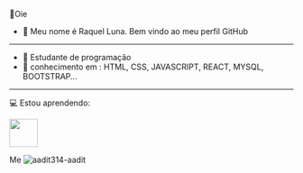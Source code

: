 👋Oie 
- 🤭 Meu nome é Raquel Luna. Bem vindo ao meu perfil GitHub

-------------------------------------------------------------

- 📝 Estudante de programação
- 💪 conhecimento em : HTML, CSS, JAVASCRIPT, REACT, MYSQL, BOOTSTRAP... 

-------------------------------------------------------------

💻 Estou aprendendo: 

<img src="https://cdn.jsdelivr.net/gh/devicons/devicon@latest/icons/java/java-original-wordmark.svg" width="50" height="50" />
       
Me ![aadit314-aadit](https://github.com/user-attachments/assets/72c32a52-2e3b-416a-8d12-e0f949ddabb5)
